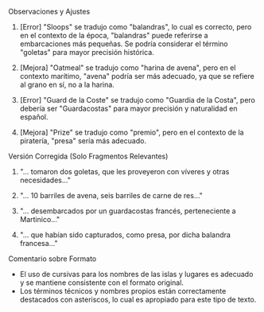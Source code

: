 Observaciones y Ajustes

1. [Error] "Sloops" se tradujo como "balandras", lo cual es correcto, pero en el contexto de la época, "balandras" puede referirse a embarcaciones más pequeñas. Se podría considerar el término "goletas" para mayor precisión histórica.
   
2. [Mejora] "Oatmeal" se tradujo como "harina de avena", pero en el contexto marítimo, "avena" podría ser más adecuado, ya que se refiere al grano en sí, no a la harina.

3. [Error] "Guard de la Coste" se tradujo como "Guardia de la Costa", pero debería ser "Guardacostas" para mayor precisión y naturalidad en español.

4. [Mejora] "Prize" se tradujo como "premio", pero en el contexto de la piratería, "presa" sería más adecuado.

Versión Corregida (Solo Fragmentos Relevantes)

1. "... tomaron dos goletas, que les proveyeron con víveres y otras necesidades..."

2. "... 10 barriles de avena, seis barriles de carne de res..."

3. "... desembarcados por un guardacostas francés, perteneciente a Martinico..."

4. "... que habían sido capturados, como presa, por dicha balandra francesa..."

Comentario sobre Formato

- El uso de cursivas para los nombres de las islas y lugares es adecuado y se mantiene consistente con el formato original. 
- Los términos técnicos y nombres propios están correctamente destacados con asteriscos, lo cual es apropiado para este tipo de texto.